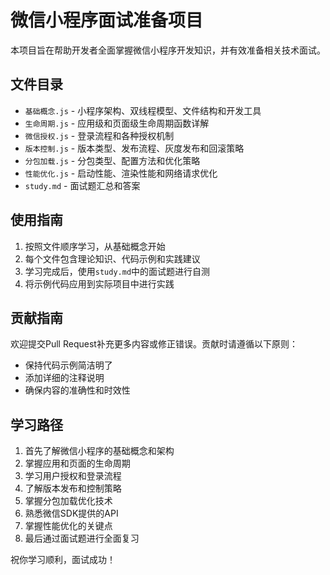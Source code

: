 # 微信小程序面试准备项目

本项目旨在帮助开发者全面掌握微信小程序开发知识，并有效准备相关技术面试。

## 文件目录

- `基础概念.js` - 小程序架构、双线程模型、文件结构和开发工具
- `生命周期.js` - 应用级和页面级生命周期函数详解
- `微信授权.js` - 登录流程和各种授权机制
- `版本控制.js` - 版本类型、发布流程、灰度发布和回滚策略
- `分包加载.js` - 分包类型、配置方法和优化策略
- `性能优化.js` - 启动性能、渲染性能和网络请求优化
- `study.md` - 面试题汇总和答案

## 使用指南

1. 按照文件顺序学习，从基础概念开始
2. 每个文件包含理论知识、代码示例和实践建议
3. 学习完成后，使用`study.md`中的面试题进行自测
4. 将示例代码应用到实际项目中进行实践

## 贡献指南

欢迎提交Pull Request补充更多内容或修正错误。贡献时请遵循以下原则：
- 保持代码示例简洁明了
- 添加详细的注释说明
- 确保内容的准确性和时效性

## 学习路径

1. 首先了解微信小程序的基础概念和架构
2. 掌握应用和页面的生命周期
3. 学习用户授权和登录流程
4. 了解版本发布和控制策略
5. 掌握分包加载优化技术
6. 熟悉微信SDK提供的API
7. 掌握性能优化的关键点
8. 最后通过面试题进行全面复习

祝你学习顺利，面试成功！ 